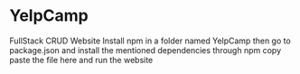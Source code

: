 # YelpCamp
FullStack CRUD Website
Install npm in a folder named YelpCamp
then go to package.json and install the mentioned dependencies through npm
copy paste the file here and run the website
